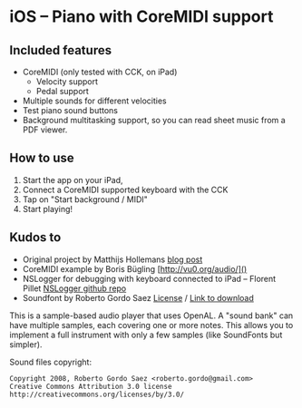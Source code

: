 iOS – Piano with CoreMIDI support
================================

Included features
-----------------
* CoreMIDI (only tested with CCK, on iPad)
	* Velocity support
	* Pedal support
* Multiple sounds for different velocities
* Test piano sound buttons
* Background multitasking support, so you can read sheet music from a PDF viewer.

How to use
----------
1. Start the app on your iPad, 
2. Connect a CoreMIDI supported keyboard with the CCK
3. Tap on "Start background / MIDI"
4. Start playing!

Kudos to
--------
* Original project by Matthijs Hollemans [blog post](http://www.hollance.com/2011/02/soundbankplayer-using-openal-to-play-musical-instruments-in-your-ios-app/)
* CoreMIDI example by Boris Bügling [http://vu0.org/audio/]()
* NSLogger for debugging with keyboard connected to iPad – Florent Pillet [NSLogger github repo](https://github.com/fpillet/NSLogger)
* Soundfont by Roberto Gordo Saez [License](http://freepats.zenvoid.org/sf2/acoustic_grand_piano_ydp_20080910.txt) / [Link to download](http://freepats.zenvoid.org/sf2/acoustic_grand_piano_ydp_20080910.sf2])

This is a sample-based audio player that uses OpenAL. A "sound bank" can have 
multiple samples, each covering one or more notes. This allows you to implement 
a full instrument with only a few samples (like SoundFonts but simpler).

Sound files copyright:

	Copyright 2008, Roberto Gordo Saez <roberto.gordo@gmail.com>
	Creative Commons Attribution 3.0 license
	http://creativecommons.org/licenses/by/3.0/